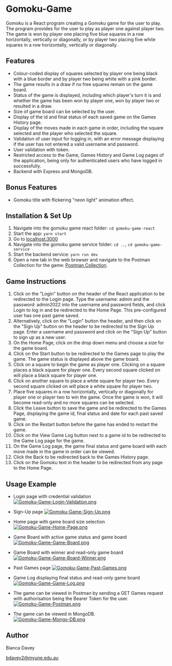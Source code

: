 # Gomoku-Game

Gomoku is a React program creating a Gomoku game for the user to play. The program provides for the user to play as player one against player two. The game is won by player one placing five blue squares in a row horizontally, vertically or diagonally, or by player two placing five white squares in a row horizontally, vertically or diagonally.

## Features

* Colour-coded display of squares selected by player one being black with a blue border and by player two being white with a pink border.
* The game results in a draw if no free squares remain on the game board.
* Status of the game is displayed, including which player's turn it is and whether the game has been won by player one, won by player two or resulted in a draw.
* Size of game board can be selected by the user.
* Display of the id and final status of each saved game on the Games History page.
* Display of the moves made in each game in order, including the square selected and the player who selected the square.
* Validation of user input for logging in, with an error message displaying if the user has not entered a valid username and password.
* User validation with token.
* Restricted access to the Game, Games History and Game Log pages of the application, being only for authenticated users who have logged in successfully.
* Backend with Express and MongoDB.

## Bonus Features

* Gomoku title with flickering "neon light" animation effect.

## Installation & Set Up

1. Navigate into the gomoku game react folder: `cd gomoku-game-react`
2. Start the app: `yarn start`
3. Go to [localhost:3000](http://localhost:3000)
4. Navigate into the gomoku game service folder: `cd ..`, `cd gomoku-game-service`
5. Start the backend service: `yarn run dev`
6. Open a new tab in the web browser and navigate to the Postman Collection for the game: [Postman Collection](https://www.postman.com/collections/6be45320a282151c890f).

## Game Instructions

1. Click on the "Login" button on the header of the React application to be redirected to the Login page. Type the username: admin and the password: admin2022 into the username and password fields, and click Login to log in and be redirected to the Home Page. This pre-configured user has one past game saved.
2. Alternatively, click on the "Login" button the header, and then click on the "Sign Up" button on the header to be redirected to the Sign Up page. Enter a username and password and click on the "Sign Up" button to sign up as a new user.
3. On the Home Page, click on the drop down menu and choose a size for the game board.
4. Click on the Start button to be redirected to the Games page to play the game. The game status is displayed above the game board.
5. Click on a square to begin the game as player one. Clicking on a square places a black square for player one. Every second square clicked on will place a black square for player one.
6. Click on another square to place a white square for player two. Every second square clicked on will place a white square for player two.
7. Place five squares in a row horizontally, vertically or diagonally for player one or player two to win the game. Once the game is won, it will become read-only and no more squares can be selected.
8. Click the Leave button to save the game and be redirected to the Games Page, displaying the game id, final status and date for each past saved game.
9. Click on the Restart button before the game has ended to restart the game.
10. Click on the View Game Log button next to a game id to be redirected to the Game Log page for the game.
11. On the Game Log page, the game final status and game board with each move made in the game in order can be viewed.
12. Click the Back to be redirected back to the Games History page. 
13. Click on the Gomoku text in the header to be redirected from any page to the Home Page.

## Usage Example

* Login page with credential validation
[![Gomoku-Game-Login-Validation.png](https://i.postimg.cc/XvWKtj2q/Gomoku-Game-Login-Validation.png)](https://postimg.cc/Wd9Jkvcc)

* Sign-Up page
[![Gomoku-Game-Sign-Up.png](https://i.postimg.cc/ZRWWR02F/Gomoku-Game-Sign-Up.png)](https://postimg.cc/cgNxk1sr)

* Home page with game board size selection
[![Gomoku-Game-Home-Page.png](https://i.postimg.cc/7L66sfH8/Gomoku-Game-Home-Page.png)](https://postimg.cc/3ksYWr0n)

* Game Board with active game status and game board
[![Gomoku-Game-Game-Board.png](https://i.postimg.cc/ncvG29kg/Gomoku-Game-Game-Board.png)](https://postimg.cc/nChmczNG)

* Game Board with winner and read-only game board
[![Gomoku-Game-Game-Board-Winner.png](https://i.postimg.cc/wM5RXLpk/Gomoku-Game-Game-Board-Winner.png)](https://postimg.cc/Cn1KYZdZ)

* Past Games page
[![Gomoku-Game-Past-Games.png](https://i.postimg.cc/X7QpnV7X/Gomoku-Game-Past-Games.png)](https://postimg.cc/dLZqBcCK)

* Game Log displaying final status and read-only game board
[![Gomoku-Game-Game-Log.png](https://i.postimg.cc/Hk8HFHrq/Gomoku-Game-Game-Log.png)](https://postimg.cc/DShtb9d6)

* The game can be viewed in Postman by sending a GET Games request with authorisation being the Bearer Token for the user.
[![Gomoku-Game-Postman.png](https://i.postimg.cc/9QLrVG0N/Gomoku-Game-Postman.png)](https://postimg.cc/4YhJQHzz)

* The game can be viewed in MongoDB.
[![Gomoku-Game-Mongo-DB.png](https://i.postimg.cc/MTpkwQct/Gomoku-Game-Mongo-DB.png)](https://postimg.cc/WDCY6twJ)

## Author

Bianca Davey

bdavey2@myune.edu.au